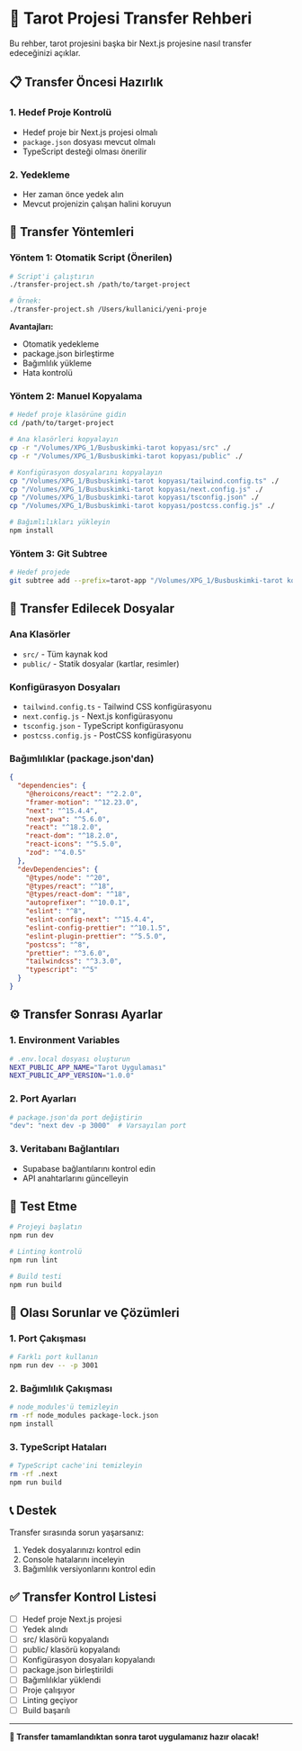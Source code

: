 # 🔮 Tarot Projesi Transfer Rehberi

Bu rehber, tarot projesini başka bir Next.js projesine nasıl transfer edeceğinizi açıklar.

## 📋 Transfer Öncesi Hazırlık

### 1. Hedef Proje Kontrolü
- Hedef proje bir Next.js projesi olmalı
- `package.json` dosyası mevcut olmalı
- TypeScript desteği olması önerilir

### 2. Yedekleme
- Her zaman önce yedek alın
- Mevcut projenizin çalışan halini koruyun

## 🚀 Transfer Yöntemleri

### Yöntem 1: Otomatik Script (Önerilen)

```bash
# Script'i çalıştırın
./transfer-project.sh /path/to/target-project

# Örnek:
./transfer-project.sh /Users/kullanici/yeni-proje
```

**Avantajları:**
- Otomatik yedekleme
- package.json birleştirme
- Bağımlılık yükleme
- Hata kontrolü

### Yöntem 2: Manuel Kopyalama

```bash
# Hedef proje klasörüne gidin
cd /path/to/target-project

# Ana klasörleri kopyalayın
cp -r "/Volumes/XPG_1/Busbuskimki-tarot kopyası/src" ./
cp -r "/Volumes/XPG_1/Busbuskimki-tarot kopyası/public" ./

# Konfigürasyon dosyalarını kopyalayın
cp "/Volumes/XPG_1/Busbuskimki-tarot kopyası/tailwind.config.ts" ./
cp "/Volumes/XPG_1/Busbuskimki-tarot kopyası/next.config.js" ./
cp "/Volumes/XPG_1/Busbuskimki-tarot kopyası/tsconfig.json" ./
cp "/Volumes/XPG_1/Busbuskimki-tarot kopyası/postcss.config.js" ./

# Bağımlılıkları yükleyin
npm install
```

### Yöntem 3: Git Subtree

```bash
# Hedef projede
git subtree add --prefix=tarot-app "/Volumes/XPG_1/Busbuskimki-tarot kopyası" yeni-gelistirme-branch --squash
```

## 📁 Transfer Edilecek Dosyalar

### Ana Klasörler
- `src/` - Tüm kaynak kod
- `public/` - Statik dosyalar (kartlar, resimler)

### Konfigürasyon Dosyaları
- `tailwind.config.ts` - Tailwind CSS konfigürasyonu
- `next.config.js` - Next.js konfigürasyonu
- `tsconfig.json` - TypeScript konfigürasyonu
- `postcss.config.js` - PostCSS konfigürasyonu

### Bağımlılıklar (package.json'dan)
```json
{
  "dependencies": {
    "@heroicons/react": "^2.2.0",
    "framer-motion": "^12.23.0",
    "next": "^15.4.4",
    "next-pwa": "^5.6.0",
    "react": "^18.2.0",
    "react-dom": "^18.2.0",
    "react-icons": "^5.5.0",
    "zod": "^4.0.5"
  },
  "devDependencies": {
    "@types/node": "^20",
    "@types/react": "^18",
    "@types/react-dom": "^18",
    "autoprefixer": "^10.0.1",
    "eslint": "^8",
    "eslint-config-next": "^15.4.4",
    "eslint-config-prettier": "^10.1.5",
    "eslint-plugin-prettier": "^5.5.0",
    "postcss": "^8",
    "prettier": "^3.6.0",
    "tailwindcss": "^3.3.0",
    "typescript": "^5"
  }
}
```

## ⚙️ Transfer Sonrası Ayarlar

### 1. Environment Variables
```bash
# .env.local dosyası oluşturun
NEXT_PUBLIC_APP_NAME="Tarot Uygulaması"
NEXT_PUBLIC_APP_VERSION="1.0.0"
```

### 2. Port Ayarları
```bash
# package.json'da port değiştirin
"dev": "next dev -p 3000"  # Varsayılan port
```

### 3. Veritabanı Bağlantıları
- Supabase bağlantılarını kontrol edin
- API anahtarlarını güncelleyin

## 🧪 Test Etme

```bash
# Projeyi başlatın
npm run dev

# Linting kontrolü
npm run lint

# Build testi
npm run build
```

## 🚨 Olası Sorunlar ve Çözümleri

### 1. Port Çakışması
```bash
# Farklı port kullanın
npm run dev -- -p 3001
```

### 2. Bağımlılık Çakışması
```bash
# node_modules'ü temizleyin
rm -rf node_modules package-lock.json
npm install
```

### 3. TypeScript Hataları
```bash
# TypeScript cache'ini temizleyin
rm -rf .next
npm run build
```

## 📞 Destek

Transfer sırasında sorun yaşarsanız:
1. Yedek dosyalarınızı kontrol edin
2. Console hatalarını inceleyin
3. Bağımlılık versiyonlarını kontrol edin

## ✅ Transfer Kontrol Listesi

- [ ] Hedef proje Next.js projesi
- [ ] Yedek alındı
- [ ] src/ klasörü kopyalandı
- [ ] public/ klasörü kopyalandı
- [ ] Konfigürasyon dosyaları kopyalandı
- [ ] package.json birleştirildi
- [ ] Bağımlılıklar yüklendi
- [ ] Proje çalışıyor
- [ ] Linting geçiyor
- [ ] Build başarılı

---

**🎉 Transfer tamamlandıktan sonra tarot uygulamanız hazır olacak!**

